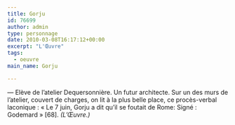```yaml
---
title: Gorju
id: 76699
author: admin
type: personnage
date: 2010-03-08T16:17:12+00:00
excerpt: "L'Œuvre"
tags:
  - oeuvre
main_name: Gorju

---
```

— Elève de l&rsquo;atelier Dequersonnière. Un futur architecte. Sur un des murs de l&rsquo;atelier, couvert de charges, on lit à la plus belle place, ce procès-verbal laconique : « Le 7 juin, Gorju a dit qu&rsquo;il se foutait de Rome: Signé : Godemard » [68]. _(L&rsquo;Œuvre.)_